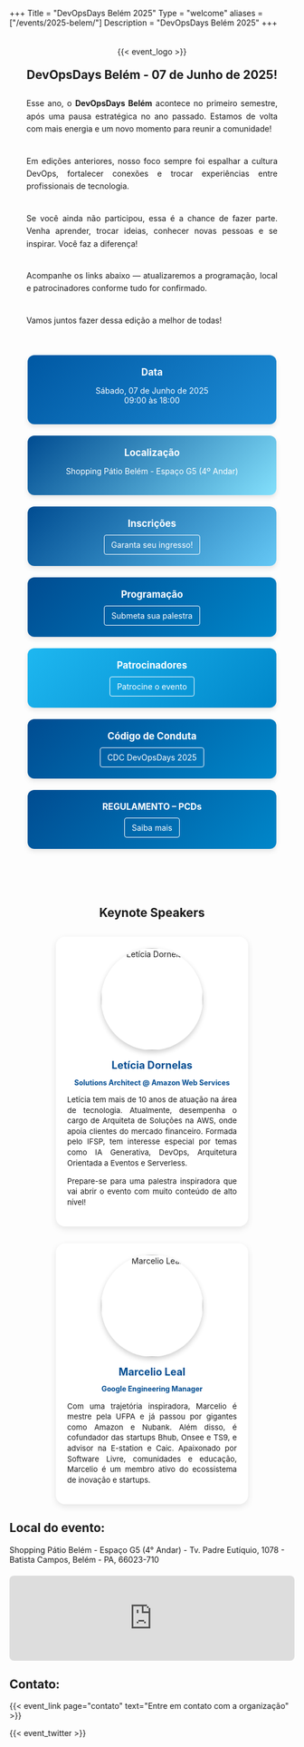 +++
Title = "DevOpsDays Belém 2025"
Type = "welcome"
aliases = ["/events/2025-belem/"]
Description = "DevOpsDays Belém 2025"
+++

<style>
  .container {
    max-width: 1200px;
    margin: 0 auto;
    padding: 20px;
  }

  .highlight-box {
    flex: 1 1 250px;
    background: linear-gradient(135deg, #004c91, #0087ca);
    color: white;
    padding: 20px;
    border-radius: 12px;
    text-align: center;
    box-shadow: 0 4px 10px rgba(0,0,0,0.1);
    max-width: 400px;
  }

  .highlight-box a {
    color: white;
    border: 1px solid white;
    padding: 8px 12px;
    border-radius: 4px;
    display: inline-block;
    margin-top: 10px;
    text-decoration: none;
    transition: background 0.3s ease;
  }

  .highlight-box a:hover {
    background: rgba(255,255,255,0.1);
  }

  .info-grid {
    display: flex;
    flex-wrap: wrap;
    gap: 20px;
    justify-content: center;
    margin: 40px 0;
  }

  .intro p {
    padding: 10px;
    line-height: 1.6;
    text-align: justify;
  }

  iframe {
    max-width: 100%;
    height: auto;
    border-radius: 8px;
  }

  .speakers-grid {
    display: flex;
    flex-wrap: wrap;
    gap: 30px;
    justify-content: center;
    margin-top: 30px;
  }

  .speaker-card {
    background: #ffffff;
    box-shadow: 0 4px 12px rgba(0, 0, 0, 0.1);
    border-radius: 16px;
    padding: 20px;
    max-width: 300px;
    text-align: center;
    transition: transform 0.3s ease, box-shadow 0.3s ease;
  }

  .speaker-card:hover {
    transform: translateY(-5px);
    box-shadow: 0 8px 20px rgba(0, 0, 0, 0.2);
  }

  .speaker-photo {
    width: 180px;
    height: 180px;
    object-fit: cover;
    border-radius: 50%;
    margin: 0 auto 15px;
    box-shadow: 0 4px 10px rgba(0,0,0,0.2);
  }

  .speaker-name {
    font-size: 1.3em;
    font-weight: bold;
    color: #004c91;
    margin-bottom: 10px;
  }
  .speaker-company {
    font-size: .9em;
    font-weight: bold;
    color: #004c91;
    margin-bottom: 10px;
    text-align: center;
  }

  .speaker-description {
    font-size: 0.95em;
    text-align: justify;
    line-height: 1.4;
  }

  @media (max-width: 768px) {
    .speakers-grid {
      flex-direction: column;
      align-items: center;
    }
  }

  @media (max-width: 600px) {
    .highlight-box {
      flex: 1 1 100%;
    }
  }
</style>

<div class="container">

  <div style="text-align:center;">
    {{< event_logo >}}
  </div>

  <h2 style="text-align: center; margin-top: 20px;">DevOpsDays Belém - 07 de Junho de 2025!</h2>

  <div class="intro">
    <p>
      Esse ano, o <strong>DevOpsDays Belém</strong> acontece no primeiro semestre, após uma pausa
      estratégica no ano passado. Estamos de volta com mais energia e um novo momento para
      reunir a comunidade!
    </p>
    <p>
      Em edições anteriores, nosso foco sempre foi espalhar a cultura DevOps, fortalecer
      conexões e trocar experiências entre profissionais de tecnologia.
    </p>
    <p>
      Se você ainda não participou, essa é a chance de fazer parte. Venha aprender,
      trocar ideias, conhecer novas pessoas e se inspirar. Você faz a diferença!
    </p>
    <p>
      Acompanhe os links abaixo — atualizaremos a programação, local e patrocinadores
      conforme tudo for confirmado.
    </p>
    <p>Vamos juntos fazer dessa edição a melhor de todas!</p>
  </div>

  <div class="info-grid">

  <div class="highlight-box" style="background: linear-gradient(135deg, #0058a3, #1d8dd6);">
    <strong style="font-size: 1.2em;">Data</strong>
    <p>Sábado, 07 de Junho de 2025<br>09:00 às 18:00</p>
  </div>

  <div class="highlight-box" style="background: linear-gradient(135deg, #004c91, #83e0fc);">
    <strong style="font-size: 1.2em; display: block">Localização</strong>
    <p>Shopping Pátio Belém - Espaço G5 (4º Andar)</p>
  </div>

  <div class="highlight-box" style="background: linear-gradient(135deg, #004c91, #65c8f5);">
    <strong style="font-size: 1.2em;display: block">Inscrições</strong>
    <a href="https://www.sympla.com.br/evento/devopsdays-belem-2025/2818140" target="_blank">
      Garanta seu ingresso!
    </a>
  </div>

  <div class="highlight-box">
    <strong style="font-size: 1.2em;display: block">Programação</strong>
    <a href="https://devopsdays.org/events/2025-belem/programa/" target="_blank">
      Submeta sua palestra
    </a>
  </div>

  <div class="highlight-box" style="background: linear-gradient(135deg, #1eb7f0, #0087ca);">
    <strong style="font-size: 1.2em;display: block">Patrocinadores</strong>
    <a href="https://tasafo.github.io/belemdevopsdays/patrocinio" target="_blank">
      Patrocine o evento
    </a>
  </div>

  <div class="highlight-box">
    <strong style="font-size: 1.2em;display: block">Código de Conduta</strong>
    <a href="https://tasafo.github.io/belemdevopsdays/codigo-de-conduta" target="_blank">
      CDC DevOpsDays 2025
    </a>
  </div>

  <div class="highlight-box" >
    <strong style="max-width: 400px;font-size: 1.1em;display: block">REGULAMENTO – PCDs</strong>
    <a href="/events/2025-belem/regulamento-pcd">
      Saiba mais
    </a>
  </div>

</div>
</div>
<h2 style="text-align: center; margin-top: 40px;">Keynote Speakers</h2>

<div class="speakers-grid">

  <div class="speaker-card">
    <img src="https://media.licdn.com/dms/image/v2/D4D03AQHLDRoZUm6fFQ/profile-displayphoto-shrink_800_800/profile-displayphoto-shrink_800_800/0/1725046913085?e=1751500800&v=beta&t=6Bu_aEhHyDE8ZnEMVsfHl4VTUHUHNa6hLOKf805xWA4" alt="Letícia Dornelas " class="speaker-photo">
    <div class="speaker-name">Letícia Dornelas </div>
    <p class="speaker-company">Solutions Architect @ Amazon Web Services</p>
    <p class="speaker-description">
      Letícia tem mais de 10 anos de atuação na área de tecnologia. Atualmente, desempenha o cargo de Arquiteta de Soluções na AWS, onde apoia clientes do mercado financeiro. Formada pelo IFSP, tem interesse especial por temas como IA Generativa, DevOps, Arquitetura Orientada a Eventos e Serverless.
    </p>
    <p class="speaker-description">
        Prepare-se para uma palestra inspiradora que vai abrir o evento com muito conteúdo de alto nível!
    </p>
  </div>

  <div class="speaker-card">
    <img src="https://media.licdn.com/dms/image/v2/D4D03AQH9hdlW73CmBg/profile-displayphoto-shrink_800_800/profile-displayphoto-shrink_800_800/0/1708788197849?e=1751500800&v=beta&t=ID3qdhUv7gj7-5T5icX4--eqk_3SwBSlE2YIjgSVqPs" alt="Marcelio Leal" class="speaker-photo">
    <div class="speaker-name">Marcelio Leal</div>
    <p class="speaker-company">Google Engineering Manager</p>
    <p class="speaker-description">
      Com uma trajetória inspiradora, Marcelio é mestre pela UFPA e já passou por gigantes como Amazon e Nubank. Além disso, é cofundador das startups Bhub, Onsee e TS9, e advisor na E-station e Caic. Apaixonado por Software Livre, comunidades e educação, Marcelio é um membro ativo do ecossistema de inovação e startups.
    </p>
  </div>

</div>

<h2>Local do evento:</h2>
  <p>
    Shopping Pátio Belém - Espaço G5 (4° Andar) - Tv. Padre Eutíquio, 1078 -
    Batista Campos, Belém - PA, 66023-710
  </p>
   <div style="text-align: center; margin: 20px 0;">
    <iframe
      src="https://www.google.com/maps/embed?pb=!1m18!1m12!1m3!1d3988.526856135577!2d-48.49722872451463!3d-1.457853798528424!2m3!1f0!2f0!3f0!3m2!1i1024!2i768!4f13.1!3m3!1m2!1s0x92a48e8b9a13f417%3A0x3c5bd4c1f871e3de!2sShopping%20P%C3%A1tio%20Bel%C3%A9m!5e0!3m2!1spt-BR!2sbr!4v1744742959674!5m2!1spt-BR!2sbr"
      width="100%"
      height="450"
      style="border:0;"
      allowfullscreen=""
      loading="lazy">
    </iframe>
  </div>

  <h2>Contato:</h2>
  {{< event_link page="contato" text="Entre em contato com a organização" >}}

{{< event_twitter >}}


